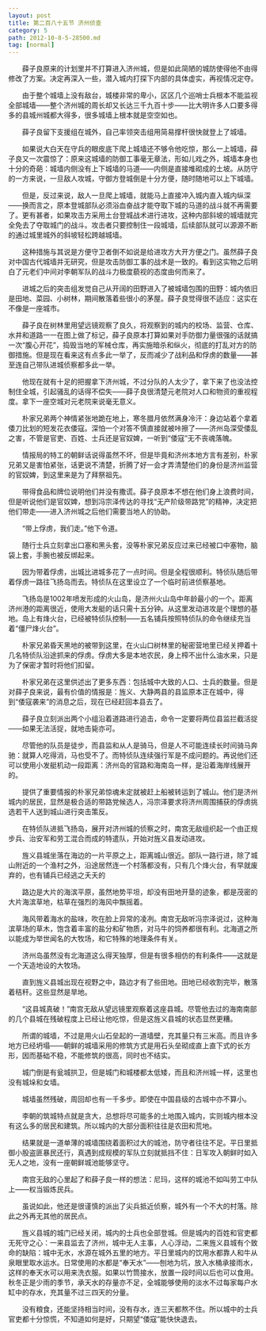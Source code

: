 ```yaml
---
layout: post
title: 第二百八十五节 济州侦查
category: 5
path: 2012-10-8-5-28500.md
tag: [normal]
---
```


　　薛子良原来的计划里并不打算进入济州城，但是如此简陋的城防使得他不由得修改了方案。决定再深入一些，潜入城内打探下内部的具体虚实，再视情况定夺。

　　由于整个城墙上没有敌台，城楼非常的卑小，区区几个巡哨士兵根本不能监视全部城墙——整个济州城的周长却又长达三千九百十步——比大明许多人口要多得多的县城州城都大得多，很多城墙上根本就是空空如也。

　　薛子良留下支援组在城外，自己率领突击组用简易撑杆很快就登上了城墙。

　　如果说大白天在守兵的眼皮底下爬上城墙还不够令他吃惊，那么一上城墙，薛子良又一次震惊了：原来这城墙的防御工事毫无章法，形如儿戏之外，城墙本身也十分的奇葩：城墙内侧没有上下城墙的马道——内侧是直接堆砌成的土坡。从防守的一方来说，一旦敌人攻城，守御方登城倒是十分方便，随时随地可以上下城墙。

　　但是，反过来说，敌人一旦爬上城墙，就能马上直接冲入城内直入城内纵深——换而言之，原本登城部队必须浴血奋战才能夺取下城的马道的战斗就不再需要了。更有甚者，如果攻击方采用土台登城战术进行进攻，这种内部斜坡的城墙就完全免去了夺取城门的战斗。攻击者只要控制住一段城墙，后续部队就可以源源不断的通过城里城外的斜坡轻松跨越城墙。

　　这种措施与其说是方便守卫者倒不如说是给进攻方大开方便之门。虽然薛子良对中国古代城墙并无研究，但是攻击防御工事的战术是一致的。看到这实物之后明白了元老们中间对李朝军队的战斗力极度藐视的态度由何而来了。

　　进城之后的突击组发觉自己从开阔的田野进入了被城墙包围的田野：城内依旧是田地、菜园、小树林，期间散落着些很小的茅屋。薛子良觉得很不适应：这实在不像是一座城市。

　　薛子良在树林里用望远镜观察了良久，将观察到的城内的校场、监营、仓库、水井和道路一一在图上做了标记，薛子良原本打算如果对手防御力量很强的话就搞一次“腹心开花”，捣毁当地的军械仓库，再实施暗杀和纵火，彻底的打乱对方的防御措施。但是现在看来这有点多此一举了，反而减少了战利品和俘虏的数量——甚至连自己带队进城侦察都多此一举。

　　他现在就有十足的把握拿下济州城，不过分队的人太少了，拿下来了也没法控制住全城，引起骚乱的话得不偿失——薛子良很清楚元老院对人口和物资的重视程度。拿下一座空城对元老院来说毫无意义。

　　朴家兄弟两个神情紧张地跪在地上，寒冬腊月依然满身冷汗：身边站着个拿着倭刀比划的短发花衣倭寇。深怕一个对答不慎直接就被咔擦了——济州岛深受倭乱之害，不管是官吏、百姓、士兵还是官奴婢，一听到“倭寇”无不丧魂落魄。

　　情报局的特工的朝鲜话说得虽然不坏，但是毕竟和济州本地方言有差别，朴家兄弟又是害怕紧张，话更说不清楚，折腾了好一会才弄清楚他们的身份是济州监营的官奴婢，到这里来是为了拜祭祖先。

　　带得食品和牌位说明他们并没有撒谎。薛子良原本不想在他们身上浪费时间，但是听说他们是官奴婢，想到冯宗泽传达的寻找“无产阶级带路党”的精神，决定把他们带走——进入济州城之后他们需要当地人的协助。

　　“带上俘虏，我们走。”他下令道。

　　随行士兵立刻拿出口塞和黑头套，没等朴家兄弟反应过来已经被口中塞物，脑袋上套，手腕也被反绑起来。

　　因为带着俘虏，出城比进城多花了一点时间。但是全程很顺利。特侦队随后带着俘虏一路往飞扬岛而去。特侦队在这里设立了一个临时前进侦察基地。

　　飞扬岛是1002年喷发形成的火山岛，是济州火山岛中年龄最小的一个。距离济州港的距离很近，使用大发艇的话只需十五分钟。从这里发动进攻是个理想的基地。岛上有烽火台，已经被特侦队控制——五名铺兵按照特侦队的命令继续充当着“僵尸烽火台”。

　　朴家兄弟昏天黑地的被带到这里，在火山口树林里的秘密营地里已经关押着十几名特侦队沿途抓来的俘虏。俘虏大多是本地农民，身上榨不出什么油水来，只是为了保密才暂时将他们扣留。

　　朴家兄弟在这里供述出了更多东西：包括城中大致的人口、士兵的数量。但是对薛子良来说，最有价值的情报是：旌义、大静两县的县监原本正在城中，得到“倭寇袭来”的消息之后，现在已经赶回本县去了。

　　薛子良立刻派出两个小组沿着道路进行追击，命令一定要将两位县监拦截活捉——如果无法活捉，就地击毙亦可。

　　尽管他的队员是徒步，而县监和从人是骑马，但是人不可能连续长时间骑马奔驰：就算人吃得消，马也受不了。而特侦队连续强行军是不成问题的。再说他们还可以使用小发艇机动一段距离：济州岛的官路和海南岛一样，是沿着海岸线展开的。

　　提供了重要情报的朴家兄弟惊魂未定就被赶上船被转运到了城山。他们是济州城内的居民，显然是极合适的带路党候选人，冯宗泽要求将济州周围捕获的俘虏挑选若干人送到城山进行突击策反。

　　在特侦队进抵飞扬岛，展开对济州城的侦察之时，南宫无敌组织起一个由正规步兵、治安军和劳工混合而成的特遣队，开始对旌义县发动进攻。

　　旌义县城坐落在海边的一片平原之上，距离城山很近。部队一路行进，除了城山附近的一个渔村之外，沿途居然连一个村落都没有，只有几个烽火台，有早就废弃的，也有铺兵已经逃之夭夭的

　　路边是大片的海滨平原，虽然地势平坦，却没有田地开垦的迹象，都是茂密的大片海滨草地，枯草在强烈的海风中飘摇着。

　　海风带着海水的盐味，吹在脸上异常的凌冽。南宫无敌听冯宗泽说过，这种海滨草场的草木，饱含着丰富的盐分和矿物质，对马牛的饲养都很有利。北海道之所以能成为举世闻名的大牧场，和它特殊的地理条件有关。

　　济州岛虽然没有北海道这么得天独厚，但是有很多相仿的有利条件——这就是一个天造地设的大牧场。

　　直到旌义县城出现在视野之中，路边才有了些田地。田地已经收割完毕，散落着秸秆。这些显然是旱地。

　　“这县城真破！”南宫无敌从望远镜里观察着这座县城。尽管他去过的海南南部的几个县城在残破程度上已经让他吃惊，但是这旌义县城的状态显然更糟。

　　所谓的城墙，不过是用火山石垒起的一道墙壁，充其量只有三米高。而且许多地方已经坍塌——朝鲜的城墙采用的修筑方式是用石头垒砌成直上直下式的长方形，因而基础不稳，不能修筑的很高，同时也不结实。

　　城门倒是有瓮城拱卫，但是城门和城楼都太低矮，而且和济州城一样，这里也没有城垛和女墙。

　　城墙虽然残破，周回却也有一千多步。即使在中国县级的古城中亦不算小。

　　李朝的筑城特点就是贪大，总想将尽可能多的土地围入城内，实则城内根本没有这么多的居民和建筑。所以城内的大部分面积往往是农田和荒地。

　　结果就是一道单薄的城墙围绕着面积过大的城池，防守者往往不足。平日里抵御小股盗匪暴民还行，真遇到成规模的军队立刻就抵挡不住：日军攻入朝鲜时如入无人之地，没有一座朝鲜城池能够坚守。

　　南宫无敌的心里起了和薛子良一样的想法：尼玛，这样的城池不如叫劳工中队上——权当锻炼民兵。

　　虽说如此，他还是很谨慎的派出了尖兵抵近侦察，城外有一个不大的村落。除此之外再无其他的居民点。

　　旌义县城的城门已经关闭，城内的士兵也全部登城。但是城内的百姓和官吏都无死守之心：一来县监去了济州，城中无人主事，人心浮动，二来旌义县城有个致命的缺陷：城中无水，水源在城外五里的地方。平日里城内的饮用水都靠人和牛从泉眼里取水运水。日常使用的水都是“奉天水”——刨地为坑，放入水桶承接雨水，这样的奉天水可以用来洗衣服。如果以竹筒接水，放置一段时间以后也可以食用。秋冬正是少雨的季节，承天水的存量亦不足，全城能够使用的淡水不过每家每户水缸中的存水，充其量不过三四天的分量。

　　没有粮食，还能坚持相当时间，没有存水，连三天都熬不住。所以城中的士兵官吏都十分惊慌，不知道如何是好，只期望“倭寇”能快快退去。
